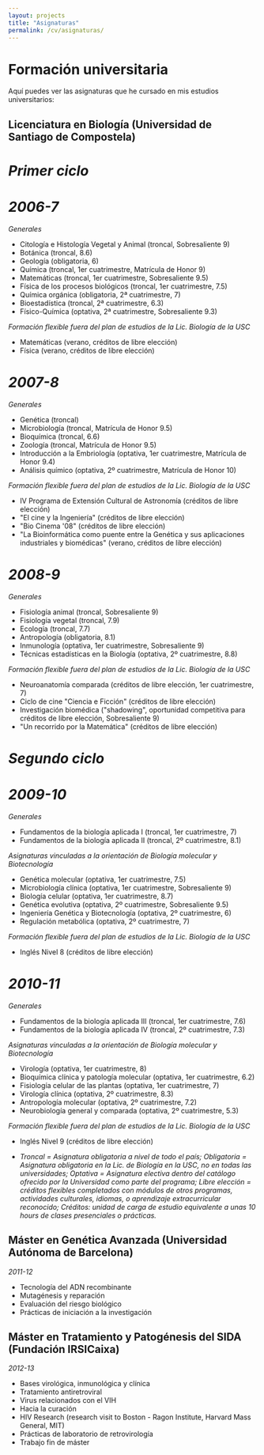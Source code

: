 ```yaml
---
layout: projects
title: "Asignaturas"
permalink: /cv/asignaturas/
---
```


# Formación universitaria

Aquí puedes ver las asignaturas que he cursado en mis estudios universitarios:

## **Licenciatura en Biología (Universidad de Santiago de Compostela)**

# ***Primer ciclo***

# _2006-7_

_Generales_

- Citología e Histología Vegetal y Animal (troncal, Sobresaliente 9)
- Botánica (troncal, 8.6)
- Geología (obligatoria, 6)
- Química (troncal, 1er cuatrimestre, Matrícula de Honor 9)
- Matemáticas (troncal, 1er cuatrimestre, Sobresaliente 9.5)
- Física de los procesos biológicos (troncal, 1er cuatrimestre, 7.5)
- Química orgánica (obligatoria, 2ª cuatrimestre, 7)
- Bioestadística (troncal, 2ª cuatrimestre, 6.3)
- Físico-Química (optativa, 2ª cuatrimestre, Sobresaliente 9.3)

_Formación flexible fuera del plan de estudios de la Lic. Biología de la USC_

- Matemáticas (verano, créditos de libre elección)
- Física (verano, créditos de libre elección)

# _2007-8_

_Generales_

- Genética (troncal)
- Microbiología (troncal, Matrícula de Honor 9.5)
- Bioquímica (troncal, 6.6)
- Zoología (troncal, Matrícula de Honor 9.5)
- Introducción a la Embriología (optativa, 1er cuatrimestre, Matrícula de Honor 9.4)
- Análisis químico (optativa, 2º cuatrimestre, Matrícula de Honor 10)

_Formación flexible fuera del plan de estudios de la Lic. Biología de la USC_

- IV Programa de Extensión Cultural de Astronomía  (créditos de libre elección)
- "El cine y la Ingeniería"  (créditos de libre elección)
- "Bio Cinema '08"  (créditos de libre elección)
- "La Bioinformática como puente entre la Genética y sus aplicaciones industriales y biomédicas" (verano,  créditos de libre elección)


# _2008-9_

_Generales_

- Fisiología animal (troncal, Sobresaliente 9)
- Fisiología vegetal (troncal, 7.9)
- Ecología (troncal, 7.7)
- Antropología (obligatoria, 8.1)
- Inmunología (optativa, 1er cuatrimestre, Sobresaliente 9)
- Técnicas estadísticas en la Biología (optativa, 2º cuatrimestre, 8.8)

_Formación flexible fuera del plan de estudios de la Lic. Biología de la USC_
- Neuroanatomía comparada (créditos de libre elección, 1er cuatrimestre, 7)
- Ciclo de cine "Ciencia e Ficción" (créditos de libre elección)
- Investigación biomédica ("shadowing", oportunidad competitiva para créditos de libre elección, Sobresaliente 9)
- "Un recorrido por la Matemática" (créditos de libre elección)

# ***Segundo ciclo***

# _2009-10_

_Generales_

- Fundamentos de la biología aplicada I (troncal, 1er cuatrimestre, 7)
- Fundamentos de la biología aplicada II (troncal, 2º cuatrimestre, 8.1)

_Asignaturas vinculadas a la orientación de Biología molecular y Biotecnología_

- Genética molecular (optativa, 1er cuatrimestre, 7.5)
- Microbiología clínica (optativa, 1er cuatrimestre, Sobresaliente 9)
- Biología celular (optativa, 1er cuatrimestre, 8.7)
- Genética evolutiva (optativa, 2º cuatrimestre, Sobresaliente 9.5)
- Ingeniería Genética y Biotecnología (optativa, 2º cuatrimestre, 6)
- Regulación metabólica (optativa, 2º cuatrimestre, 7)

_Formación flexible fuera del plan de estudios de la Lic. Biología de la USC_

- Inglés Nivel 8 (créditos de libre elección)

# _2010-11_

_Generales_

- Fundamentos de la biología aplicada III (troncal, 1er cuatrimestre, 7.6)
- Fundamentos de la biología aplicada IV (troncal, 2º cuatrimestre, 7.3)

_Asignaturas vinculadas a la orientación de Biología molecular y Biotecnología_

- Virología (optativa, 1er cuatrimestre, 8)
- Bioquímica clínica y patología molecular (optativa, 1er cuatrimestre, 6.2)
- Fisiología celular de las plantas (optativa, 1er cuatrimestre, 7)
- Virología clínica (optativa, 2º cuatrimestre, 8.3)
- Antropología molecular (optativa, 2º cuatrimestre, 7.2)
- Neurobiología general y comparada (optativa, 2º cuatrimestre, 5.3)

_Formación flexible fuera del plan de estudios de la Lic. Biología de la USC_

- Inglés Nivel 9 (créditos de libre elección)

* _Troncal = Asignatura obligatoria a nivel de todo el país; Obligatoria = Asignatura obligatoria en la Lic. de Biología en la USC, no en todas las universidades; Optativa = Asignatura electiva dentro del catálogo ofrecido por la Universidad como parte del programa; Libre elección = créditos flexibles completados con módulos de otros programas, actividades culturales, idiomas, o aprendizaje extracurricular reconocido; Créditos: unidad de carga de estudio equivalente a unas 10 hours de clases presenciales o prácticas._
  
## **Máster en Genética Avanzada (Universidad Autónoma de Barcelona)**
_2011-12_
- Tecnología del ADN recombinante
- Mutagénesis y reparación
- Evaluación del riesgo biológico
- Prácticas de iniciación a la investigación

## **Máster en Tratamiento y Patogénesis del SIDA (Fundación IRSICaixa)**
_2012-13_
- Bases virológica, inmunológica y clínica
- Tratamiento antiretroviral
- Virus relacionados con el VIH
- Hacia la curación
- HIV Research (research visit to Boston - Ragon Institute, Harvard Mass General, MIT)
- Prácticas de laboratorio de retrovirología
- Trabajo fin de máster
